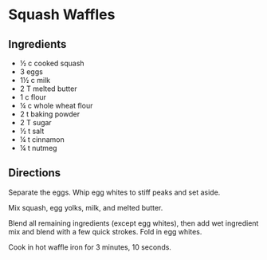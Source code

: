 # Squash Waffles

## Ingredients
* ½ c cooked squash
* 3 eggs
* 1½ c milk
* 2 T melted butter
* 1 c flour
* ¼ c whole wheat flour
* 2 t baking powder
* 2 T sugar
* ½ t salt
* ¼ t cinnamon
* ¼ t nutmeg

## Directions
Separate the eggs. Whip egg whites to stiff peaks and set aside.

Mix squash, egg yolks, milk, and melted butter.

Blend all remaining ingredients (except egg whites), then add wet ingredient mix and blend with a few quick strokes. Fold in egg whites.

Cook in hot waffle iron for 3 minutes, 10 seconds.
